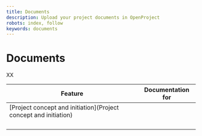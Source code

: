 ```yaml
---
title: Documents
description: Upload your project documents in OpenProject
robots: index, follow
keywords: documents
---
```


# Documents

XX

| Feature                                                      | Documentation for |
| ------------------------------------------------------------ | ----------------- |
| [Project concept and initiation](Project concept and initiation) |                   |
|                                                              |                   |
|                                                              |                   |
|                                                              |                   |
|                                                              |                   |

